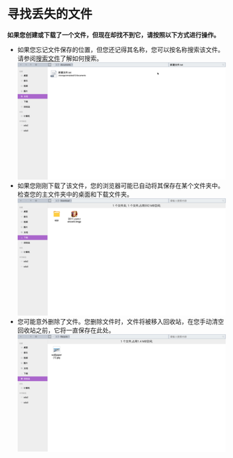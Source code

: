 # 寻找丢失的文件

**如果您创建或下载了一个文件，但现在却找不到它，请按照以下方式进行操作。**

   - 如果您忘记文件保存的位置，但您还记得其名称，您可以按名称搜索该文件。请参阅[搜索文件](../soft/%E6%90%9C%E7%B4%A2%E6%96%87%E4%BB%B6.md)了解如何搜索。
   ![](../pic/soft/filemanager/search_result.png)
   - 如果您刚刚下载了该文件，您的浏览器可能已自动将其保存在某个文件夹中。检查您的主文件夹中的桌面和下载文件夹。
   ![](../pic/soft/filemanager/downloads.png)
   - 您可能意外删除了文件。您删除文件时，文件将被移入回收站，在您手动清空回收站之前，它将一直保存在此处。
   ![](../pic/soft/filemanager/recyclefile.png)
